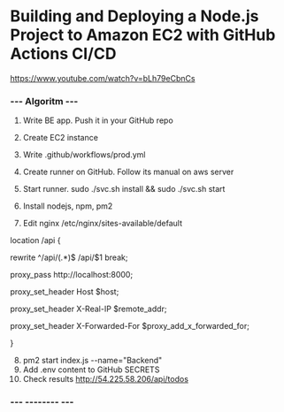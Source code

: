 # Building and Deploying a Node.js Project to Amazon EC2 with GitHub Actions CI/CD

https://www.youtube.com/watch?v=bLh79eCbnCs

### --- Algoritm ---

1. Write BE app. Push it in your GitHub repo

2. Create EC2 instance

3. Write .github/workflows/prod.yml

4. Create runner on GitHub. Follow its manual on aws server

5. Start runner. sudo ./svc.sh install && sudo ./svc.sh start

6. Install nodejs, npm, pm2

7. Edit nginx /etc/nginx/sites-available/default

location /api {

rewrite ^\/api\/(.\*)$ /api/$1 break;

proxy_pass http://localhost:8000;

proxy_set_header Host $host;

proxy_set_header X-Real-IP $remote_addr;

proxy_set_header X-Forwarded-For $proxy_add_x_forwarded_for;

}

8. pm2 start index.js --name="Backend"
9. Add .env content to GitHub SECRETS
10. Check results http://54.225.58.206/api/todos

### --- -------- ---
